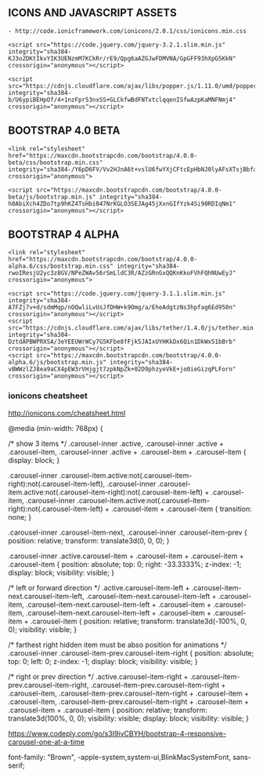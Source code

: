 ## ICONS AND JAVASCRIPT ASSETS

```
- http://code.ionicframework.com/ionicons/2.0.1/css/ionicons.min.css

<script src="https://code.jquery.com/jquery-3.2.1.slim.min.js" integrity="sha384-KJ3o2DKtIkvYIK3UENzmM7KCkRr/rE9/Qpg6aAZGJwFDMVNA/GpGFF93hXpG5KkN" crossorigin="anonymous"></script>

<script src="https://cdnjs.cloudflare.com/ajax/libs/popper.js/1.11.0/umd/popper.min.js" integrity="sha384-b/U6ypiBEHpOf/4+1nzFpr53nxSS+GLCkfwBdFNTxtclqqenISfwAzpKaMNFNmj4" crossorigin="anonymous"></script>
```


## BOOTSTRAP 4.0 BETA

```
<link rel="stylesheet" href="https://maxcdn.bootstrapcdn.com/bootstrap/4.0.0-beta/css/bootstrap.min.css" integrity="sha384-/Y6pD6FV/Vv2HJnA6t+vslU6fwYXjCFtcEpHbNJ0lyAFsXTsjBbfaDjzALeQsN6M" crossorigin="anonymous">

<script src="https://maxcdn.bootstrapcdn.com/bootstrap/4.0.0-beta/js/bootstrap.min.js" integrity="sha384-h0AbiXch4ZDo7tp9hKZ4TsHbi047NrKGLO3SEJAg45jXxnGIfYzk4Si90RDIqNm1" crossorigin="anonymous"></script>
```



## BOOTSTRAP 4 ALPHA

```
<link rel="stylesheet" href="https://maxcdn.bootstrapcdn.com/bootstrap/4.0.0-alpha.6/css/bootstrap.min.css" integrity="sha384-rwoIResjU2yc3z8GV/NPeZWAv56rSmLldC3R/AZzGRnGxQQKnKkoFVhFQhNUwEyJ" crossorigin="anonymous">

<script src="https://code.jquery.com/jquery-3.1.1.slim.min.js" integrity="sha384-A7FZj7v+d/sdmMqp/nOQwliLvUsJfDHW+k9Omg/a/EheAdgtzNs3hpfag6Ed950n" crossorigin="anonymous"></script>
<script src="https://cdnjs.cloudflare.com/ajax/libs/tether/1.4.0/js/tether.min.js" integrity="sha384-DztdAPBWPRXSA/3eYEEUWrWCy7G5KFbe8fFjk5JAIxUYHKkDx6Qin1DkWx51bBrb" crossorigin="anonymous"></script>
<script src="https://maxcdn.bootstrapcdn.com/bootstrap/4.0.0-alpha.6/js/bootstrap.min.js" integrity="sha384-vBWWzlZJ8ea9aCX4pEW3rVHjgjt7zpkNpZk+02D9phzyeVkE+jo0ieGizqPLForn" crossorigin="anonymous"></script>

```


### ionicons cheatsheet
http://ionicons.com/cheatsheet.html




@media (min-width: 768px) {

  /* show 3 items */
  .carousel-inner .active,
  .carousel-inner .active + .carousel-item,
  .carousel-inner .active + .carousel-item + .carousel-item {
      display: block;
  }

  .carousel-inner .carousel-item.active:not(.carousel-item-right):not(.carousel-item-left),
  .carousel-inner .carousel-item.active:not(.carousel-item-right):not(.carousel-item-left) + .carousel-item,
  .carousel-inner .carousel-item.active:not(.carousel-item-right):not(.carousel-item-left) + .carousel-item + .carousel-item {
      transition: none;
  }

  .carousel-inner .carousel-item-next,
  .carousel-inner .carousel-item-prev {
    position: relative;
    transform: translate3d(0, 0, 0);
  }

  .carousel-inner .active.carousel-item + .carousel-item + .carousel-item + .carousel-item {
      position: absolute;
      top: 0;
      right: -33.3333%;
      z-index: -1;
      display: block;
      visibility: visible;
  }

  /* left or forward direction */
  .active.carousel-item-left + .carousel-item-next.carousel-item-left,
  .carousel-item-next.carousel-item-left + .carousel-item,
  .carousel-item-next.carousel-item-left + .carousel-item + .carousel-item,
  .carousel-item-next.carousel-item-left + .carousel-item + .carousel-item + .carousel-item {
      position: relative;
      transform: translate3d(-100%, 0, 0);
      visibility: visible;
  }

  /* farthest right hidden item must be abso position for animations */
  .carousel-inner .carousel-item-prev.carousel-item-right {
      position: absolute;
      top: 0;
      left: 0;
      z-index: -1;
      display: block;
      visibility: visible;
  }

  /* right or prev direction */
  .active.carousel-item-right + .carousel-item-prev.carousel-item-right,
  .carousel-item-prev.carousel-item-right + .carousel-item,
  .carousel-item-prev.carousel-item-right + .carousel-item + .carousel-item,
  .carousel-item-prev.carousel-item-right + .carousel-item + .carousel-item + .carousel-item {
      position: relative;
      transform: translate3d(100%, 0, 0);
      visibility: visible;
      display: block;
      visibility: visible;
  }





https://www.codeply.com/go/s3I9ivCBYH/bootstrap-4-responsive-carousel-one-at-a-time

  font-family: "Brown", -apple-system,system-ui,BlinkMacSystemFont, sans-serif;
